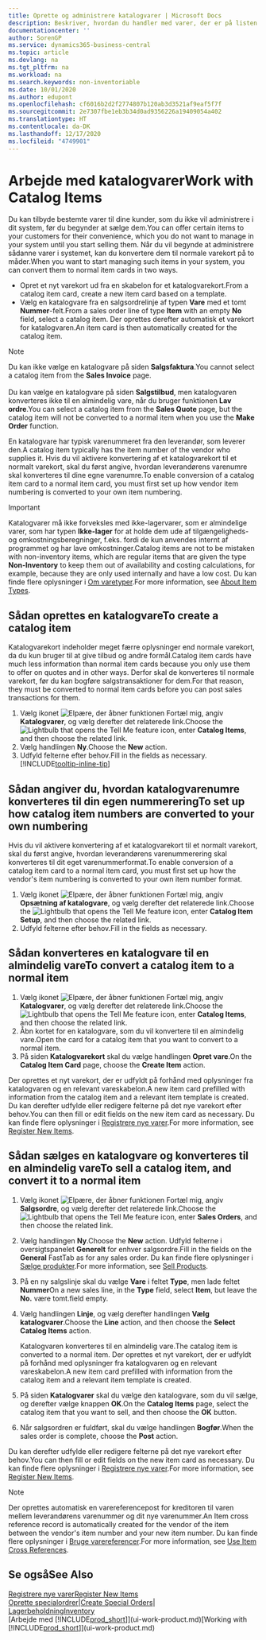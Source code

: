 ```yaml
---
title: Oprette og administrere katalogvarer | Microsoft Docs
description: Beskriver, hvordan du handler med varer, der er på listen over leverandørvarer, men ikke på din egen liste over varer.
documentationcenter: ''
author: SorenGP
ms.service: dynamics365-business-central
ms.topic: article
ms.devlang: na
ms.tgt_pltfrm: na
ms.workload: na
ms.search.keywords: non-inventoriable
ms.date: 10/01/2020
ms.author: edupont
ms.openlocfilehash: cf6016b2d2f2774807b120ab3d3521af9eaf5f7f
ms.sourcegitcommit: 2e7307fbe1eb3b34d0ad9356226a19409054a402
ms.translationtype: HT
ms.contentlocale: da-DK
ms.lasthandoff: 12/17/2020
ms.locfileid: "4749901"
---
```

# <a name="work-with-catalog-items"></a><span data-ttu-id="d4f8a-103">Arbejde med katalogvarer</span><span class="sxs-lookup"><span data-stu-id="d4f8a-103">Work with Catalog Items</span></span>
<span data-ttu-id="d4f8a-104">Du kan tilbyde bestemte varer til dine kunder, som du ikke vil administrere i dit system, før du begynder at sælge dem.</span><span class="sxs-lookup"><span data-stu-id="d4f8a-104">You can offer certain items to your customers for their convenience, which you do not want to manage in your system until you start selling them.</span></span> <span data-ttu-id="d4f8a-105">Når du vil begynde at administrere sådanne varer i systemet, kan du konvertere dem til normale varekort på to måder.</span><span class="sxs-lookup"><span data-stu-id="d4f8a-105">When you want to start managing such items in your system, you can convert them to normal item cards in two ways.</span></span>

* <span data-ttu-id="d4f8a-106">Opret et nyt varekort ud fra en skabelon for et katalogvarekort.</span><span class="sxs-lookup"><span data-stu-id="d4f8a-106">From a catalog item card, create a new item card based on a template.</span></span>
* <span data-ttu-id="d4f8a-107">Vælg en katalogvare fra en salgsordrelinje af typen **Vare** med et tomt **Nummer**-felt.</span><span class="sxs-lookup"><span data-stu-id="d4f8a-107">From a sales order line of type **Item** with an empty **No** field, select a catalog item.</span></span> <span data-ttu-id="d4f8a-108">Der oprettes derefter automatisk et varekort for katalogvaren.</span><span class="sxs-lookup"><span data-stu-id="d4f8a-108">An item card is then automatically created for the catalog item.</span></span>

> [!NOTE]  
> <span data-ttu-id="d4f8a-109">Du kan ikke vælge en katalogvare på siden **Salgsfaktura**.</span><span class="sxs-lookup"><span data-stu-id="d4f8a-109">You cannot select a catalog item from the **Sales Invoice** page.</span></span><br /><br />
> <span data-ttu-id="d4f8a-110">Du kan vælge en katalogvare på siden **Salgstilbud**, men katalogvaren konverteres ikke til en almindelig vare, når du bruger funktionen **Lav ordre**.</span><span class="sxs-lookup"><span data-stu-id="d4f8a-110">You can select a catalog item from the **Sales Quote** page, but the catalog item will not be converted to a normal item when you use the **Make Order** function.</span></span>

<span data-ttu-id="d4f8a-111">En katalogvare har typisk varenummeret fra den leverandør, som leverer den.</span><span class="sxs-lookup"><span data-stu-id="d4f8a-111">A catalog item typically has the item number of the vendor who supplies it.</span></span> <span data-ttu-id="d4f8a-112">Hvis du vil aktivere konvertering af et katalogvarekort til et normalt varekort, skal du først angive, hvordan leverandørens varenumre skal konverteres til dine egne varenumre.</span><span class="sxs-lookup"><span data-stu-id="d4f8a-112">To enable conversion of a catalog item card to a normal item card, you must first set up how vendor item numbering is converted to your own item numbering.</span></span>   

> [!Important]
> <span data-ttu-id="d4f8a-113">Katalogvarer må ikke forveksles med ikke-lagervarer, som er almindelige varer, som har typen **Ikke-lager** for at holde dem ude af tilgængeligheds- og omkostningsberegninger, f.eks. fordi de kun anvendes internt af programmet og har lave omkostninger.</span><span class="sxs-lookup"><span data-stu-id="d4f8a-113">Catalog items are not to be mistaken with non-inventory items, which are regular items that are given the type **Non-Inventory** to keep them out of availability and costing calculations, for example, because they are only used internally and have a low cost.</span></span> <span data-ttu-id="d4f8a-114">Du kan finde flere oplysninger i [Om varetyper](inventory-about-item-types.md).</span><span class="sxs-lookup"><span data-stu-id="d4f8a-114">For more information, see [About Item Types](inventory-about-item-types.md).</span></span>

## <a name="to-create-a-catalog-item"></a><span data-ttu-id="d4f8a-115">Sådan oprettes en katalogvare</span><span class="sxs-lookup"><span data-stu-id="d4f8a-115">To create a catalog item</span></span>
<span data-ttu-id="d4f8a-116">Katalogvarekort indeholder meget færre oplysninger end normale varekort, da du kun bruger til at give tilbud og andre formål.</span><span class="sxs-lookup"><span data-stu-id="d4f8a-116">Catalog item cards have much less information than normal item cards because you only use them to offer on quotes and in other ways.</span></span> <span data-ttu-id="d4f8a-117">Derfor skal de konverteres til normale varekort, før du kan bogføre salgstransaktioner for dem.</span><span class="sxs-lookup"><span data-stu-id="d4f8a-117">For that reason, they must be converted to normal item cards before you can post sales transactions for them.</span></span>

1. <span data-ttu-id="d4f8a-118">Vælg ikonet ![Elpære, der åbner funktionen Fortæl mig](media/ui-search/search_small.png "Fortæl mig, hvad du vil foretage dig"), angiv **Katalogvarer**, og vælg derefter det relaterede link.</span><span class="sxs-lookup"><span data-stu-id="d4f8a-118">Choose the ![Lightbulb that opens the Tell Me feature](media/ui-search/search_small.png "Tell me what you want to do") icon, enter **Catalog Items**, and then choose the related link.</span></span>
2. <span data-ttu-id="d4f8a-119">Vælg handlingen **Ny**.</span><span class="sxs-lookup"><span data-stu-id="d4f8a-119">Choose the **New** action.</span></span>
3. <span data-ttu-id="d4f8a-120">Udfyld felterne efter behov.</span><span class="sxs-lookup"><span data-stu-id="d4f8a-120">Fill in the fields as necessary.</span></span> [!INCLUDE[tooltip-inline-tip](includes/tooltip-inline-tip_md.md)]

## <a name="to-set-up-how-catalog-item-numbers-are-converted-to-your-own-numbering"></a><span data-ttu-id="d4f8a-121">Sådan angiver du, hvordan katalogvarenumre konverteres til din egen nummerering</span><span class="sxs-lookup"><span data-stu-id="d4f8a-121">To set up how catalog item numbers are converted to your own numbering</span></span>
<span data-ttu-id="d4f8a-122">Hvis du vil aktivere konvertering af et katalogvarekort til et normalt varekort, skal du først angive, hvordan leverandørens varenummerering skal konverteres til dit eget varenummerformat.</span><span class="sxs-lookup"><span data-stu-id="d4f8a-122">To enable conversion of a catalog item card to a normal item card, you must first set up how the vendor's item numbering is converted to your own item number format.</span></span>

1. <span data-ttu-id="d4f8a-123">Vælg ikonet ![Elpære, der åbner funktionen Fortæl mig](media/ui-search/search_small.png "Fortæl mig, hvad du vil foretage dig"), angiv **Opsætning af katalogvare**, og vælg derefter det relaterede link.</span><span class="sxs-lookup"><span data-stu-id="d4f8a-123">Choose the ![Lightbulb that opens the Tell Me feature](media/ui-search/search_small.png "Tell me what you want to do") icon, enter **Catalog Item Setup**, and then choose the related link.</span></span>
2. <span data-ttu-id="d4f8a-124">Udfyld felterne efter behov.</span><span class="sxs-lookup"><span data-stu-id="d4f8a-124">Fill in the fields as necessary.</span></span>

## <a name="to-convert-a-catalog-item-to-a-normal-item"></a><span data-ttu-id="d4f8a-125">Sådan konverteres en katalogvare til en almindelig vare</span><span class="sxs-lookup"><span data-stu-id="d4f8a-125">To convert a catalog item to a normal item</span></span>
1. <span data-ttu-id="d4f8a-126">Vælg ikonet ![Elpære, der åbner funktionen Fortæl mig](media/ui-search/search_small.png "Fortæl mig, hvad du vil foretage dig"), angiv **Katalogvarer**, og vælg derefter det relaterede link.</span><span class="sxs-lookup"><span data-stu-id="d4f8a-126">Choose the ![Lightbulb that opens the Tell Me feature](media/ui-search/search_small.png "Tell me what you want to do") icon, enter **Catalog Items**, and then choose the related link.</span></span>
2. <span data-ttu-id="d4f8a-127">Åbn kortet for en katalogvare, som du vil konvertere til en almindelig vare.</span><span class="sxs-lookup"><span data-stu-id="d4f8a-127">Open the card for a catalog item that you want to convert to a normal item.</span></span>
3. <span data-ttu-id="d4f8a-128">På siden **Katalogvarekort** skal du vælge handlingen **Opret vare**.</span><span class="sxs-lookup"><span data-stu-id="d4f8a-128">On the **Catalog Item Card** page, choose the **Create Item** action.</span></span>

<span data-ttu-id="d4f8a-129">Der oprettes et nyt varekort, der er udfyldt på forhånd med oplysninger fra katalogvaren og en relevant vareskabelon.</span><span class="sxs-lookup"><span data-stu-id="d4f8a-129">A new item card prefilled with information from the catalog item and a relevant item template is created.</span></span> <span data-ttu-id="d4f8a-130">Du kan derefter udfylde eller redigere felterne på det nye varekort efter behov.</span><span class="sxs-lookup"><span data-stu-id="d4f8a-130">You can then fill or edit fields on the new item card as necessary.</span></span> <span data-ttu-id="d4f8a-131">Du kan finde flere oplysninger i [Registrere nye varer](inventory-how-register-new-items.md).</span><span class="sxs-lookup"><span data-stu-id="d4f8a-131">For more information, see [Register New Items](inventory-how-register-new-items.md).</span></span>

## <a name="to-sell-a-catalog-item-and-convert-it-to-a-normal-item"></a><span data-ttu-id="d4f8a-132">Sådan sælges en katalogvare og konverteres til en almindelig vare</span><span class="sxs-lookup"><span data-stu-id="d4f8a-132">To sell a catalog item, and convert it to a normal item</span></span>
1. <span data-ttu-id="d4f8a-133">Vælg ikonet ![Elpære, der åbner funktionen Fortæl mig](media/ui-search/search_small.png "Fortæl mig, hvad du vil foretage dig"), angiv **Salgsordre**, og vælg derefter det relaterede link.</span><span class="sxs-lookup"><span data-stu-id="d4f8a-133">Choose the ![Lightbulb that opens the Tell Me feature](media/ui-search/search_small.png "Tell me what you want to do") icon, enter **Sales Orders**, and then choose the related link.</span></span>
2. <span data-ttu-id="d4f8a-134">Vælg handlingen **Ny**.</span><span class="sxs-lookup"><span data-stu-id="d4f8a-134">Choose the **New** action.</span></span> <span data-ttu-id="d4f8a-135">Udfyld felterne i oversigtspanelet **Generelt** for enhver salgsordre.</span><span class="sxs-lookup"><span data-stu-id="d4f8a-135">Fill in the fields on the **General** FastTab as for any sales order.</span></span> <span data-ttu-id="d4f8a-136">Du kan finde flere oplysninger i [Sælge produkter](sales-how-sell-products.md).</span><span class="sxs-lookup"><span data-stu-id="d4f8a-136">For more information, see [Sell Products](sales-how-sell-products.md).</span></span>
3. <span data-ttu-id="d4f8a-137">På en ny salgslinje skal du vælge **Vare** i feltet **Type**, men lade feltet **Nummer**</span><span class="sxs-lookup"><span data-stu-id="d4f8a-137">On a new sales line, in the **Type** field, select **Item**, but leave the **No.**</span></span> <span data-ttu-id="d4f8a-138">være tomt.</span><span class="sxs-lookup"><span data-stu-id="d4f8a-138">field empty.</span></span>
4. <span data-ttu-id="d4f8a-139">Vælg handlingen **Linje**, og vælg derefter handlingen **Vælg katalogvarer**.</span><span class="sxs-lookup"><span data-stu-id="d4f8a-139">Choose the **Line** action, and then choose the **Select Catalog Items** action.</span></span>

    <span data-ttu-id="d4f8a-140">Katalogvaren konverteres til en almindelig vare.</span><span class="sxs-lookup"><span data-stu-id="d4f8a-140">The catalog item is converted to a normal item.</span></span> <span data-ttu-id="d4f8a-141">Der oprettes et nyt varekort, der er udfyldt på forhånd med oplysninger fra katalogvaren og en relevant vareskabelon.</span><span class="sxs-lookup"><span data-stu-id="d4f8a-141">A new item card prefilled with information from the catalog item and a relevant item template is created.</span></span>
5. <span data-ttu-id="d4f8a-142">På siden **Katalogvarer** skal du vælge den katalogvare, som du vil sælge, og derefter vælge knappen **OK**.</span><span class="sxs-lookup"><span data-stu-id="d4f8a-142">On the **Catalog Items** page, select the catalog item that you want to sell, and then choose the **OK** button.</span></span>
6. <span data-ttu-id="d4f8a-143">Når salgsordren er fuldført, skal du vælge handlingen **Bogfør**.</span><span class="sxs-lookup"><span data-stu-id="d4f8a-143">When the sales order is complete, choose the **Post** action.</span></span>

<span data-ttu-id="d4f8a-144">Du kan derefter udfylde eller redigere felterne på det nye varekort efter behov.</span><span class="sxs-lookup"><span data-stu-id="d4f8a-144">You can then fill or edit fields on the new item card as necessary.</span></span> <span data-ttu-id="d4f8a-145">Du kan finde flere oplysninger i [Registrere nye varer](inventory-how-register-new-items.md).</span><span class="sxs-lookup"><span data-stu-id="d4f8a-145">For more information, see [Register New Items](inventory-how-register-new-items.md).</span></span>

> [!NOTE]  
>   <span data-ttu-id="d4f8a-146">Der oprettes automatisk en varereferencepost for kreditoren til varen mellem leverandørens varenummer og dit nye varenummer.</span><span class="sxs-lookup"><span data-stu-id="d4f8a-146">An Item cross reference record is automatically created for the vendor of the item between the vendor's item number and your new item number.</span></span> <span data-ttu-id="d4f8a-147">Du kan finde flere oplysninger i [Bruge varereferencer](inventory-how-use-item-cross-refs.md).</span><span class="sxs-lookup"><span data-stu-id="d4f8a-147">For more information, see [Use Item Cross References](inventory-how-use-item-cross-refs.md).</span></span>

## <a name="see-also"></a><span data-ttu-id="d4f8a-148">Se også</span><span class="sxs-lookup"><span data-stu-id="d4f8a-148">See Also</span></span>
[<span data-ttu-id="d4f8a-149">Registrere nye varer</span><span class="sxs-lookup"><span data-stu-id="d4f8a-149">Register New Items</span></span>](inventory-how-register-new-items.md)  
<span data-ttu-id="d4f8a-150">[Oprette specialordrer](sales-how-to-create-special-orders.md)|</span><span class="sxs-lookup"><span data-stu-id="d4f8a-150">[Create Special Orders](sales-how-to-create-special-orders.md)|</span></span>  
[<span data-ttu-id="d4f8a-151">Lagerbeholdning</span><span class="sxs-lookup"><span data-stu-id="d4f8a-151">Inventory</span></span>](inventory-manage-inventory.md)  
<span data-ttu-id="d4f8a-152">[Arbejde med [!INCLUDE[prod_short](includes/prod_short.md)]](ui-work-product.md)</span><span class="sxs-lookup"><span data-stu-id="d4f8a-152">[Working with [!INCLUDE[prod_short](includes/prod_short.md)]](ui-work-product.md)</span></span>
